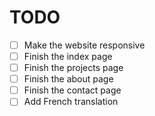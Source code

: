 # TODO

- [ ] Make the website responsive
- [ ] Finish the index page
- [ ] Finish the projects page
- [ ] Finish the about page
- [ ] Finish the contact page
- [ ] Add French translation